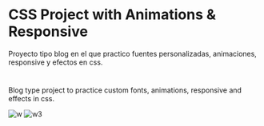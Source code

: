 
# CSS Project with Animations & Responsive

Proyecto tipo blog en el que practico fuentes personalizadas, animaciones, responsive y efectos en css. 

#

Blog type project to practice custom fonts, animations, responsive and effects in css.

![w](https://user-images.githubusercontent.com/38353024/118358406-e35d9580-b57e-11eb-82be-048a56c8be48.gif)
![w3](https://user-images.githubusercontent.com/38353024/118358409-e6f11c80-b57e-11eb-818d-f3820d9a450c.gif)

  
